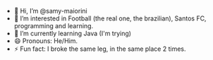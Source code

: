 - 👋 Hi, I’m @samy-maiorini
- 👀 I’m interested in Football (the real one, the brazilian), Santos FC, programming and learning.
- 🌱 I’m currently learning Java (I'm trying)
- 😄 Pronouns: He/Him.
- ⚡ Fun fact: I broke the same leg, in the same place 2 times.

<!---
samy-maiorini/samy-maiorini is a ✨ special ✨ repository because its `README.md` (this file) appears on your GitHub profile.
You can click the Preview link to take a look at your changes.
--->
